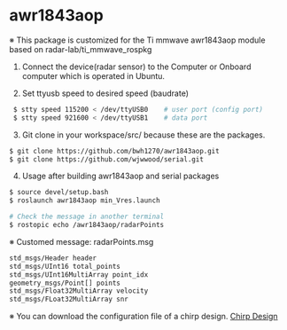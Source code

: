 # awr1843aop

※ This package is customized for the Ti mmwave awr1843aop module based on radar-lab/ti_mmwave_rospkg


1. Connect the device(radar sensor) to the Computer or Onboard computer which is operated in Ubuntu.

 
2. Set ttyusb speed to desired speed (baudrate)
```bash
 $ stty speed 115200 < /dev/ttyUSB0    # user port (config port)
 $ stty speed 921600 < /dev/ttyUSB1    # data port
 ```


3. Git clone in your workspace/src/ because these are the packages.
```bash
$ git clone https://github.com/bwh1270/awr1843aop.git
$ git clone https://github.com/wjwwood/serial.git
```


4. Usage after building awr1843aop and serial packages
```bash
$ source devel/setup.bash  
$ roslaunch awr1843aop min_Vres.launch

# Check the message in another terminal
$ rostopic echo /awr1843aop/radarPoints
```

※ Customed message: radarPoints.msg
```bash
std_msgs/Header header
std_msgs/UInt16 total_points
std_msgs/UInt16MultiArray point_idx
geometry_msgs/Point[] points
std_msgs/Float32MultiArray velocity
std_msgs/FLoat32MultiArray snr
```


※ You can download the configuration file of a chirp design. 
[Chirp Design](https://dev.ti.com/gallery/view/mmwave/mmWaveSensingEstimator/ver/2.2.2/) 
